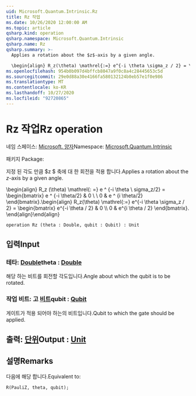 ```yaml
---
uid: Microsoft.Quantum.Intrinsic.Rz
title: Rz 작업
ms.date: 10/26/2020 12:00:00 AM
ms.topic: article
qsharp.kind: operation
qsharp.namespace: Microsoft.Quantum.Intrinsic
qsharp.name: Rz
qsharp.summary: >-
  Applies a rotation about the $z$-axis by a given angle.

  \begin{align} R_z(\theta) \mathrel{:=} e^{-i \theta \sigma_z / 2} = \begin{bmatrix} e^{-i \theta / 2} & 0 \\\\ 0 & e^{i \theta / 2} \end{bmatrix}. \end{align}
ms.openlocfilehash: 954b0b097d4bffcb8047a9f0c8a4c28445653c5d
ms.sourcegitcommit: 29e0d88a30e4166fa580132124b0eb57e1f0e986
ms.translationtype: MT
ms.contentlocale: ko-KR
ms.lasthandoff: 10/27/2020
ms.locfileid: "92720865"
---
```

# <a name="rz-operation"></a><span data-ttu-id="f33cf-102">Rz 작업</span><span class="sxs-lookup"><span data-stu-id="f33cf-102">Rz operation</span></span>

<span data-ttu-id="f33cf-103">네임 스페이스: [Microsoft. 양자](xref:Microsoft.Quantum.Intrinsic)</span><span class="sxs-lookup"><span data-stu-id="f33cf-103">Namespace: [Microsoft.Quantum.Intrinsic](xref:Microsoft.Quantum.Intrinsic)</span></span>

<span data-ttu-id="f33cf-104">패키지 [](https://nuget.org/packages/)</span><span class="sxs-lookup"><span data-stu-id="f33cf-104">Package: [](https://nuget.org/packages/)</span></span>


<span data-ttu-id="f33cf-105">지정 된 각도 만큼 $z $ 축에 대 한 회전을 적용 합니다.</span><span class="sxs-lookup"><span data-stu-id="f33cf-105">Applies a rotation about the $z$-axis by a given angle.</span></span>

<span data-ttu-id="f33cf-106">\begin{align} R_z (\theta) \mathrel{: =} e ^ {-i \theta \ sigma_z/2} = \begin{bmatrix} e ^ {-i \theta/2} & 0 \\ \\ 0 & e ^ {i \theta/2} \end{bmatrix}.</span><span class="sxs-lookup"><span data-stu-id="f33cf-106">\begin{align} R_z(\theta) \mathrel{:=} e^{-i \theta \sigma_z / 2} = \begin{bmatrix} e^{-i \theta / 2} & 0 \\\\ 0 & e^{i \theta / 2} \end{bmatrix}.</span></span>
<span data-ttu-id="f33cf-107">\end{align}</span><span class="sxs-lookup"><span data-stu-id="f33cf-107">\end{align}</span></span>

```qsharp
operation Rz (theta : Double, qubit : Qubit) : Unit
```


## <a name="input"></a><span data-ttu-id="f33cf-108">입력</span><span class="sxs-lookup"><span data-stu-id="f33cf-108">Input</span></span>

### <a name="theta--double"></a><span data-ttu-id="f33cf-109">테타: [Double](xref:microsoft.quantum.lang-ref.double)</span><span class="sxs-lookup"><span data-stu-id="f33cf-109">theta : [Double](xref:microsoft.quantum.lang-ref.double)</span></span>

<span data-ttu-id="f33cf-110">해당 하는 비트를 회전할 각도입니다.</span><span class="sxs-lookup"><span data-stu-id="f33cf-110">Angle about which the qubit is to be rotated.</span></span>


### <a name="qubit--qubit"></a><span data-ttu-id="f33cf-111">작업 비트: 고 [비트](xref:microsoft.quantum.lang-ref.qubit)</span><span class="sxs-lookup"><span data-stu-id="f33cf-111">qubit : [Qubit](xref:microsoft.quantum.lang-ref.qubit)</span></span>

<span data-ttu-id="f33cf-112">게이트가 적용 되어야 하는의 비트입니다.</span><span class="sxs-lookup"><span data-stu-id="f33cf-112">Qubit to which the gate should be applied.</span></span>



## <a name="output--unit"></a><span data-ttu-id="f33cf-113">출력: [단위](xref:microsoft.quantum.lang-ref.unit)</span><span class="sxs-lookup"><span data-stu-id="f33cf-113">Output : [Unit](xref:microsoft.quantum.lang-ref.unit)</span></span>



## <a name="remarks"></a><span data-ttu-id="f33cf-114">설명</span><span class="sxs-lookup"><span data-stu-id="f33cf-114">Remarks</span></span>

<span data-ttu-id="f33cf-115">다음에 해당 합니다.</span><span class="sxs-lookup"><span data-stu-id="f33cf-115">Equivalent to:</span></span>

```qsharp
R(PauliZ, theta, qubit);
```